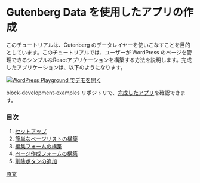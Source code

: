 <!--
# Create your First App with Gutenberg Data
-->
# Gutenberg Data を使用したアプリの作成

<!--
This tutorial aims to get you comfortable with the Gutenberg data layer. It guides you through building a simple React application that enables the user to manage their WordPress pages. The finished app will look like this:
-->
このチュートリアルは、Gutenberg のデータレイヤーを使いこなすことを目的としています。このチュートリアルでは、ユーザーが WordPress のページを管理できるシンプルなReactアプリケーションを構築する方法を説明します。完成したアプリケーションは、以下のようになります。

<!-- 
[![Open demo in WordPress Playground](https://raw.githubusercontent.com/WordPress/gutenberg/HEAD/docs/how-to-guides/data-basics/media/list-of-pages/part1-finished.jpg)](https://playground.wordpress.net/?blueprint-url=https://raw.githubusercontent.com/WordPress/block-development-examples/trunk/plugins/data-basics-59c8f8/_playground/blueprint.json "Opens demo in WordPress Playground")
 -->
[![WordPress Playground でデモを開く](https://raw.githubusercontent.com/WordPress/gutenberg/HEAD/docs/how-to-guides/data-basics/media/list-of-pages/part1-finished.jpg)](https://playground.wordpress.net/?blueprint-url=https://raw.githubusercontent.com/WordPress/block-development-examples/trunk/plugins/data-basics-59c8f8/_playground/blueprint.json "WordPress Playground でデモを開く")

<!--
You may review the [finished app](https://github.com/WordPress/block-development-examples/tree/trunk/plugins/data-basics-59c8f8) in the block-development-examples repository.
-->
block-development-examples リポジトリで、[完成したアプリ](https://github.com/WordPress/block-development-examples/tree/trunk/plugins/data-basics-59c8f8)を確認できます。

<!--
### Table of Contents
-->
### 目次

<!--
1. [Setup](/docs/how-to-guides/data-basics/1-data-basics-setup.md)
2. [Building a basic list of pages](/docs/how-to-guides/data-basics/2-building-a-list-of-pages.md)
3. [Building an edit form](/docs/how-to-guides/data-basics/3-building-an-edit-form.md)
4. [Building a _create page_ form](/docs/how-to-guides/data-basics/4-building-a-create-page-form.md)
5. [Adding a delete button](/docs/how-to-guides/data-basics/5-adding-a-delete-button.md)
-->
1. [セットアップ](https://ja.wordpress.org/team/handbook/block-editor/how-to-guides/data-basics/1-data-basics-setup)
2. [簡単なページリストの構築](https://ja.wordpress.org/team/handbook/block-editor/how-to-guides/data-basics/2-building-a-list-of-pages)
3. [編集フォームの構築](https://ja.wordpress.org/team/handbook/block-editor/how-to-guides/data-basics/3-building-an-edit-form)
4. [ページ作成フォームの構築](https://ja.wordpress.org/team/handbook/block-editor/how-to-guides/data-basics/4-building-a-create-page-form.md)
5. [削除ボタンの追加](https://ja.wordpress.org/team/handbook/block-editor/how-to-guides/data-basics/5-adding-a-delete-button.md)

[原文](https://github.com/WordPress/gutenberg/blob/trunk/docs/how-to-guides/data-basics/README.md)
